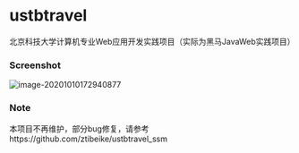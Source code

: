 # ustbtravel
北京科技大学计算机专业Web应用开发实践项目（实际为黑马JavaWeb实践项目）

### Screenshot
![image-20201010172940877](https://user-images.githubusercontent.com/35754452/95652148-aa110300-0b21-11eb-9450-8c4a1921db5f.png)

### Note
本项目不再维护，部分bug修复，请参考https://github.com/ztibeike/ustbtravel_ssm